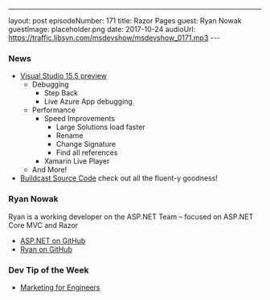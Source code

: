 ---
layout: post
episodeNumber: 171
title: Razor Pages
guest:  Ryan Nowak
guestImage: placeholder.png
date: 2017-10-24
audioUrl: https://traffic.libsyn.com/msdevshow/msdevshow_0171.mp3
--- 

### News

 - [Visual Studio 15.5 preview](https://blogs.msdn.microsoft.com/visualstudio/2017/10/11/visual-studio-2017-version-15-5-preview/)
   -   Debugging
       -   Step Back
       -   Live Azure App debugging
   -   Performance
       -   Speed Improvements
           -   Large Solutions load faster
           -   Rename
           -   Change Signature
           -   Find all references
       -   Xamarin Live Player
   -   And More!
 - [Buildcast Source Code](https://github.com/Microsoft/BuildCast) check out all the fluent-y goodness!

### Ryan Nowak

Ryan is a working developer on the ASP.NET Team – focused on ASP.NET Core MVC and Razor

 - [ASP.NET on GitHub](http://Github.com/asp.mvc)
 - [Ryan on GitHub](https://github.com/rynowak)

### Dev Tip of the Week

 - [Marketing for Engineers](https://github.com/LisaDziuba/Marketing-for-Engineers)